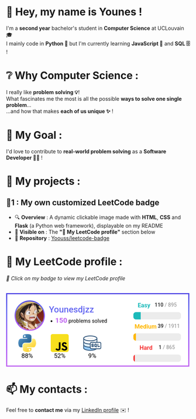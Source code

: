 # 👋 Hey, my name is **Younes** !
I'm a **second year** bachelor's student in **Computer Science** at UCLouvain 🎓 <br>
I mainly code in **Python 🐍** but I'm currently learning **JavaScript 📜** and **SQL 🗄️** !

# ❔ Why Computer Science :

I really like **problem solving 💡**! <br>
What fascinates me the most is all the possible **ways to solve one single problem**... <br>
...and how that makes **each of us unique ✨** !

# 🎯 My Goal :

I'd love to contribute to **real-world problem solving** as a **Software Developer 👨‍💻** !

# 📂 My projects :

## 🔹1 : **My own customized LeetCode badge**
- 🔍 **Overview** : A dynamic clickable image made with **HTML**, **CSS** and **Flask** (a Python web framework), displayable on my README
- 📌 **Visible on** : The **"🧩 My LeetCode profile"** section below
- 📂 **Repository** : [Yoouss/leetcode-badge](https://github.com/Yoouss/leetcode-badge)

# 🧩 My LeetCode profile :
###### 🔗 Click on my badge to view my LeetCode profile
[![My LeetCode badge](https://raw.githubusercontent.com/Yoouss/leetcode-badge/main/app/static/badge.png)](https://leetcode.com/Yoouss)


# 📫  My contacts :
Feel free to **contact me** via my [LinkedIn profile](http://linkedin.com/in/younes-b-) ✉️ !
